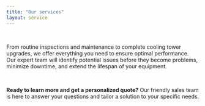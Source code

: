 ```yaml
---
title: "Our services"
layout: service
---
```


&nbsp;

From routine inspections and maintenance to complete cooling tower upgrades, we offer everything you need to ensure optimal performance. Our expert team will identify potential issues before they become problems, minimize downtime, and extend the lifespan of your equipment.

&nbsp;

**Ready to learn more and get a personalized quote?** Our friendly sales team is here to answer your questions and tailor a solution to your specific needs.

